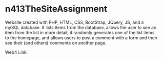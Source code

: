 # n413TheSiteAssignment

Website created with PHP, HTML, CSS, BootStrap, JQuery, JS, and a mySQL database. It lists items from the database, allows the user to see an item from the list in more detail, it randomly generates one of the list items to the homepage, and allows users to post a comment with a form and then see their (and others) comments on another page. 

Web4 Link:

